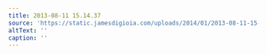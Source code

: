```yaml
---
title: 2013-08-11 15.14.37
source: 'https://static.jamesdigioia.com/uploads/2014/01/2013-08-11-15-14-37-scaled.jpg'
altText: ''
caption: ''
---
```


